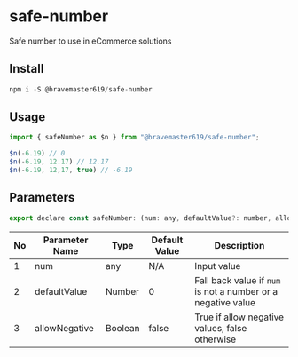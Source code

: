 # safe-number
Safe number to use in eCommerce solutions

## Install

```javascript
npm i -S @bravemaster619/safe-number
```

## Usage

```javascript
import { safeNumber as $n } from "@bravemaster619/safe-number";

$n(-6.19) // 0
$n(-6.19, 12.17) // 12.17
$n(-6.19, 12,17, true) // -6.19

```

## Parameters

```javascript
export declare const safeNumber: (num: any, defaultValue?: number, allowNegative?: boolean) => number;
```

| No | Parameter Name | Type | Default Value | Description |
| --- | --- | --- | --- | --- |
| 1 | num | any | N/A |Input value |
| 2 | defaultValue | Number | 0 | Fall back value if `num` is not a number or a negative value |
| 3| allowNegative | Boolean | false | True if allow negative values, false otherwise |